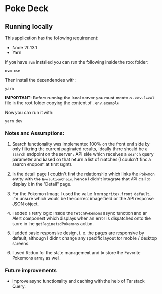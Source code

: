 # Poke Deck

## Running locally

This application has the following requirement:

- Node 20.13.1
- Yarn

If you have `nvm` installed you can run the following inside the root folder:

```shell
nvm use
```

Then install the dependencies with:
```shell
yarn
```

**IMPORTANT**: Before running the local server you must create a `.env.local` file in the root folder copying the content of `.env.example`

Now you can run it with:
```shell
yarn dev
```

### Notes and Assumptions:

1. Search functionality was implemented 100% on the front end side by only filtering the current paginated results, ideally there should be a `search` endpoint on the server / API side which receives a `search` query parameter and based on that return a list of matches (I couldn't find a search endpoint at first sight).

2. In the detail page I couldn't find the relationship which links the `Pokemon` entity with the `EvolutionChain`, hence I didn't integrate that API call to display it in the "Detail" page.

3. For the Pokemon Image I used the value from `sprites.front_default`, I'm unsure which would be the correct image field on the API response JSON object.

4. I added a retry logic inside the `fetchPokemons` async function and an Alert component which displays when an error is dispatched onto the store in the `getPaginatedPokemons` action.

5. I added basic responsive design, i. e. the pages are responsive by default, although I didn't change any specific layout for mobile / desktop screens.

6. I used Redux for the state management and to store the Favorite Pokemons array as well.

### Future improvements

- improve async functionality and caching with the help of Tanstack Query.